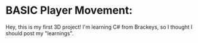 # BASIC Player Movement:
Hey, this is my first 3D project! I'm learning C# from Brackeys, so I thought I should post my "learnings".
